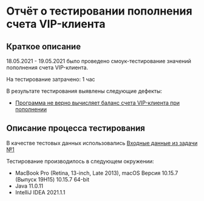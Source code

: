 # Отчёт о тестировании пополнения счета VIP-клиента

## Краткое описание

18.05.2021 - 19.05.2021 было проведено смоук-тестирование значений пополнения счета VIP-клиента.

На тестирование затрачено: 1 час

В результате тестирования выявлены следующие дефекты:
* [Программа не верно вычисляет баланс счета VIP-клиента при пополнении](https://github.com/BudnikovaNastiya/java-2.1/issues/1)

## Описание процесса тестирования

В качестве тестовых данных использовались [Входные данные из задачи №1](https://github.com/netology-code/javaqa-homeworks/tree/master/programming)

Тестирование производилось в следующем окружении:
* MacBook Pro (Retina, 13-inch, Late 2013), macOS Версия 10.15.7 (Выпуск 19H15) 10.15.7 64-bit 
* Java 11.0.11
* IntelliJ IDEA 2021.1.1

